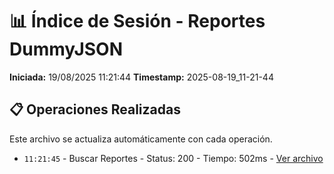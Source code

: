 # 📊 Índice de Sesión - Reportes DummyJSON

**Iniciada:** 19/08/2025 11:21:44
**Timestamp:** 2025-08-19_11-21-44

## 📋 Operaciones Realizadas

Este archivo se actualiza automáticamente con cada operación.
- `11:21:45` - Buscar Reportes - Status: 200 - Tiempo: 502ms - [Ver archivo](buscar_reportes_01_2025-08-19_11-21-44.json)

